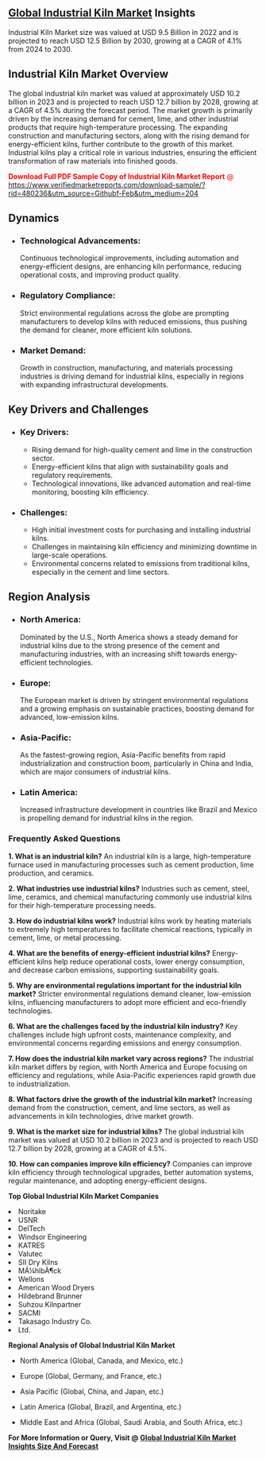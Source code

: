 <h2><a href="https://www.verifiedmarketreports.com/download-sample/?rid=480236&amp;utm_source=Githubf&amp;utm_medium=204" target="_blank">Global Industrial Kiln Market</a> Insights</h2><p>Industrial Kiln Market size was valued at USD 9.5 Billion in 2022 and is projected to reach USD 12.5 Billion by 2030, growing at a CAGR of 4.1% from 2024 to 2030.</p><p> <h2>Industrial Kiln Market Overview</h2> <p>The global industrial kiln market was valued at approximately USD 10.2 billion in 2023 and is projected to reach USD 12.7 billion by 2028, growing at a CAGR of 4.5% during the forecast period. The market growth is primarily driven by the increasing demand for cement, lime, and other industrial products that require high-temperature processing. The expanding construction and manufacturing sectors, along with the rising demand for energy-efficient kilns, further contribute to the growth of this market. Industrial kilns play a critical role in various industries, ensuring the efficient transformation of raw materials into finished goods.</p> <p><p><span class=""><span style="color: #ff0000;"><strong>Download Full PDF Sample Copy of Industrial Kiln Market Report</strong> @ </span><a href="https://www.verifiedmarketreports.com/download-sample/?rid=480236&amp;utm_source=Githubf-Feb&amp;utm_medium=204" target="_blank">https://www.verifiedmarketreports.com/download-sample/?rid=480236&amp;utm_source=Githubf-Feb&amp;utm_medium=204</a></span></p></p> <h2>Dynamics</h2> <ul> <li><h3>Technological Advancements:</h3> Continuous technological improvements, including automation and energy-efficient designs, are enhancing kiln performance, reducing operational costs, and improving product quality.</li> <li><h3>Regulatory Compliance:</h3> Strict environmental regulations across the globe are prompting manufacturers to develop kilns with reduced emissions, thus pushing the demand for cleaner, more efficient kiln solutions.</li> <li><h3>Market Demand:</h3> Growth in construction, manufacturing, and materials processing industries is driving demand for industrial kilns, especially in regions with expanding infrastructural developments.</li> </ul> <h2>Key Drivers and Challenges</h2> <ul> <li><h3>Key Drivers:</h3> <ul> <li>Rising demand for high-quality cement and lime in the construction sector.</li> <li>Energy-efficient kilns that align with sustainability goals and regulatory requirements.</li> <li>Technological innovations, like advanced automation and real-time monitoring, boosting kiln efficiency.</li> </ul> </li> <li><h3>Challenges:</h3> <ul> <li>High initial investment costs for purchasing and installing industrial kilns.</li> <li>Challenges in maintaining kiln efficiency and minimizing downtime in large-scale operations.</li> <li>Environmental concerns related to emissions from traditional kilns, especially in the cement and lime sectors.</li> </ul> </li> </ul> <h2>Region Analysis</h2> <ul> <li><h3>North America:</h3> Dominated by the U.S., North America shows a steady demand for industrial kilns due to the strong presence of the cement and manufacturing industries, with an increasing shift towards energy-efficient technologies.</li> <li><h3>Europe:</h3> The European market is driven by stringent environmental regulations and a growing emphasis on sustainable practices, boosting demand for advanced, low-emission kilns.</li> <li><h3>Asia-Pacific:</h3> As the fastest-growing region, Asia-Pacific benefits from rapid industrialization and construction boom, particularly in China and India, which are major consumers of industrial kilns.</li> <li><h3>Latin America:</h3> Increased infrastructure development in countries like Brazil and Mexico is propelling demand for industrial kilns in the region.</li> </ul> <h3>Frequently Asked Questions</h3> <p><strong>1. What is an industrial kiln?</strong> An industrial kiln is a large, high-temperature furnace used in manufacturing processes such as cement production, lime production, and ceramics.</p> <p><strong>2. What industries use industrial kilns?</strong> Industries such as cement, steel, lime, ceramics, and chemical manufacturing commonly use industrial kilns for their high-temperature processing needs.</p> <p><strong>3. How do industrial kilns work?</strong> Industrial kilns work by heating materials to extremely high temperatures to facilitate chemical reactions, typically in cement, lime, or metal processing.</p> <p><strong>4. What are the benefits of energy-efficient industrial kilns?</strong> Energy-efficient kilns help reduce operational costs, lower energy consumption, and decrease carbon emissions, supporting sustainability goals.</p> <p><strong>5. Why are environmental regulations important for the industrial kiln market?</strong> Stricter environmental regulations demand cleaner, low-emission kilns, influencing manufacturers to adopt more efficient and eco-friendly technologies.</p> <p><strong>6. What are the challenges faced by the industrial kiln industry?</strong> Key challenges include high upfront costs, maintenance complexity, and environmental concerns regarding emissions and energy consumption.</p> <p><strong>7. How does the industrial kiln market vary across regions?</strong> The industrial kiln market differs by region, with North America and Europe focusing on efficiency and regulations, while Asia-Pacific experiences rapid growth due to industrialization.</p> <p><strong>8. What factors drive the growth of the industrial kiln market?</strong> Increasing demand from the construction, cement, and lime sectors, as well as advancements in kiln technologies, drive market growth.</p> <p><strong>9. What is the market size for industrial kilns?</strong> The global industrial kiln market was valued at USD 10.2 billion in 2023 and is projected to reach USD 12.7 billion by 2028, growing at a CAGR of 4.5%.</p> <p><strong>10. How can companies improve kiln efficiency?</strong> Companies can improve kiln efficiency through technological upgrades, better automation systems, regular maintenance, and adopting energy-efficient designs.</p> </p><p><strong>Top Global Industrial Kiln Market Companies</strong></p><div data-test-id=""><p><li>Noritake</li><li> USNR</li><li> DelTech</li><li> Windsor Engineering</li><li> KATRES</li><li> Valutec</li><li> SII Dry Kilns</li><li> MÃ¼hlbÃ¶ck</li><li> Wellons</li><li> American Wood Dryers</li><li> Hildebrand Brunner</li><li> Suhzou Kilnpartner</li><li> SACMI</li><li> Takasago Industry Co.</li><li> Ltd.</li></p><div><strong>Regional Analysis of&nbsp;Global Industrial Kiln Market</strong></div><ul><li dir="ltr"><p dir="ltr">North America&nbsp;(Global, Canada, and Mexico, etc.)</p></li><li dir="ltr"><p dir="ltr">Europe (Global, Germany, and France, etc.)</p></li><li dir="ltr"><p dir="ltr">Asia Pacific&nbsp;(Global, China, and Japan, etc.)</p></li><li dir="ltr"><p dir="ltr">Latin America&nbsp;(Global, Brazil, and Argentina, etc.)</p></li><li dir="ltr">Middle East and Africa&nbsp;(Global, Saudi Arabia, and South Africa, etc.)</li></ul><p><strong>For More Information or Query, Visit @&nbsp;</strong><strong><a href="https://www.verifiedmarketreports.com/product/industrial-kiln-market/?utm_source=Githubf&amp;utm_medium=204" target="_blank">Global Industrial Kiln Market Insights Size And Forecast</a></strong></p></div>
